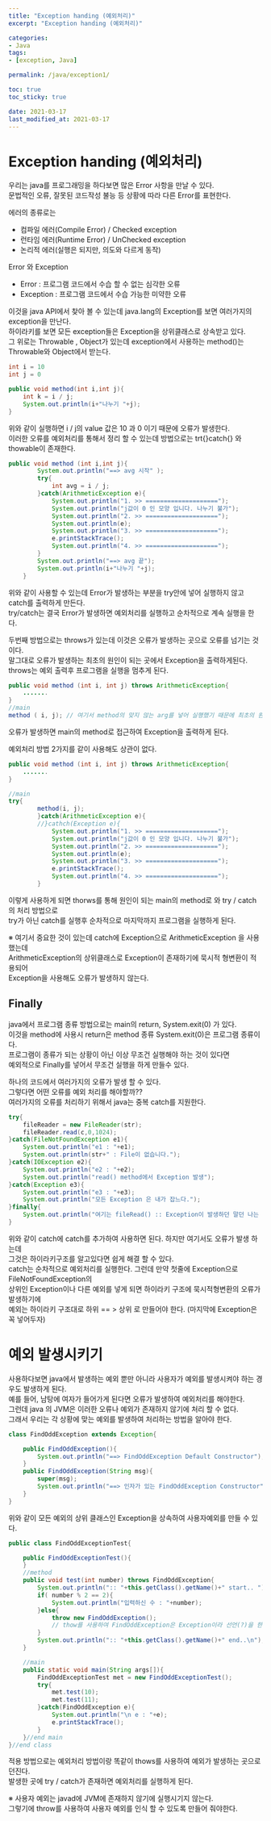 ```yaml
---
title: "Exception handing (예외처리)"
excerpt: "Exception handing (예외처리)"

categories:
- Java
tags:
- [exception, Java]

permalink: /java/exception1/

toc: true
toc_sticky: true

date: 2021-03-17
last_modified_at: 2021-03-17
---
```

# Exception handing (예외처리)

우리는 java를 프로그래밍을 하다보면 많은 Error 사항을 만날 수 있다.  
문법적인 오류, 잘못된 코드작성 불능 등 상황에 따라 다른 Error를 표현한다.

에러의 종류로는

- 컴파일 에러(Compile Error) / Checked exception
- 런타임 에러(Runtime Error) / UnChecked exception
- 논리적 에러(실행은 되지만, 의도와 다르게 동작)

Error 와 Exception

- Error : 프로그램 코드에서 수습 할 수 없는 심각한 오류
- Exception : 프로그램 코드에서 수습 가능한 미약한 오류

이것을 java API에서 찾아 볼 수 있는데 java.lang의 Exception를 보면 여러가지의 exception을 만난다.  
하이라키를 보면 모든 exception들은 Exception을 상위클래스로 상속받고 있다.  
그 위로는 Throwable , Object가 있는데 exception에서 사용하는 method()는  
Throwable와 Object에서 받는다.

```java
int i = 10
int j = 0

public void method(int i,int j){
    int k = i / j;
    System.out.println(i+"나누기 "+j);
}
```

위와 같이 실행하면 i / j의 value 값은 10 과 0 이기 때문에 오류가 발생한다.  
이러한 오류를 예외처리를 통해서 정리 할 수 있는데 방법으로는 trt{}catch{} 와 thowable이 존재한다.

```java
public void method (int i,int j){
		System.out.println("==> avg 시작" );
		try{
			int avg = i / j;
		}catch(ArithmeticException e){
			System.out.println("1. >> ====================");
			System.out.println("j값이 0 인 모양 입니다. 나누기 불가");
			System.out.println("2. >> ====================");
			System.out.println(e);
			System.out.println("3. >> ====================");
			e.printStackTrace();
			System.out.println("4. >> ====================");
		}
		System.out.println("==> avg 끝");
		System.out.println(i+"나누기 "+j);
	}
```

위와 같이 사용할 수 있는데 Error가 발생하는 부분을 try안에 넣어 실행하지 않고 catch를 출력하게 만든다.  
try/catch는 결국 Error가 발생하면 예외처리를 실행하고 순차적으로 계속 실행을 한다.

두번째 방법으로는 throws가 있는데 이것은 오류가 발생하는 곳으로 오류를 넘기는 것이다.  
말그대로 오류가 발생하는 최초의 원인이 되는 곳에서 Exception을 출력하게된다.  
throws는 예외 출력후 프로그램을 실행을 멈추게 된다.

```java
public void method (int i, int j) throws ArithmeticException{
    .......
}
//main
method ( i, j); // 여기서 method의 맞지 않는 arg를 넣어 실행했기 때문에 최초의 원인
```

오류가 발생하면 main의 method로 접근하여 Exception을 출력하게 된다.

예외처리 방법 2가지를 같이 사용해도 상관이 없다.

```java
public void method (int i, int j) throws ArithmeticException{
    .......
}

//main
try{
    	method(i, j);
        }catch(ArithmeticException e){
        //}cathch(Exception e){
        	System.out.println("1. >> ====================");
            System.out.println("j값이 0 인 모양 입니다. 나누기 불가");
            System.out.println("2. >> ====================");
	        System.out.println(e);
        	System.out.println("3. >> ====================");
            e.printStackTrace();
        	System.out.println("4. >> ====================");
        }
```

이렇게 사용하게 되면 thorws를 통해 원인이 되는 main의 method로 와 try / catch 의 처리 방법으로  
try가 아닌 catch를 실행후 순차적으로 마지막까지 프로그램을 실행하게 된다.

※ 여기서 중요한 것이 있는데 catch에 Exception으로 ArithmeticException 을 사용 했는데  
ArithmeticException의 상위클래스로 Exception이 존재하기에 묵시적 형변환이 적용되어  
Exception을 사용해도 오류가 발생하지 않는다.

## Finally

java에서 프로그램 종류 방법으로는 main의 return, System.exit(0) 가 있다.  
이것을 method에 사용시 return은 method 종류 System.exit(0)은 프로그램 종류이다.  
프로그램이 종류가 되는 상황이 아닌 이상 무조건 실행해야 하는 것이 있다면  
예외적으로 Finally를 넣어서 무조건 실행을 하게 만들수 있다.

하나의 코드에서 여러가지의 오류가 발생 할 수 있다.  
그렇다면 어떤 오류를 예외 처리를 해야할까??  
여러가지의 오류를 처리하기 위해서 java는 중복 catch를 지원한다.

```java
try{
    fileReader = new FileReader(str);
    fileReader.read(c,0,1024);
}catch(FileNotFoundException e1){
    System.out.println("e1 : "+e1);
    System.out.println(str+" : File이 없습니다.");
}catch(IOException e2){
    System.out.println("e2 : "+e2);
    System.out.println("read() method에서 Exception 발생");
}catch(Exception e3){
    System.out.println("e3 : "+e3);
    System.out.println("모든 Exception 은 내가 잡느다.");
}finally{
    System.out.println("여기는 fileRead() :: Exception이 발생하던 말던 나는 실행");
}
```

위와 같이 catch에 catch를 추가하여 사용하면 된다. 하지만 여기서도 오류가 발생 하는데  
그것은 하이라키구조를 알고있다면 쉽게 해결 할 수 있다.  
catch는 순차적으로 예외처리를 실행한다. 그런데 만약 첫줄에 Exception으로 FileNotFoundException의  
상위인 Exception이나 다른 예외를 넣게 되면 하이라키 구조에 묵시적형변환의 오류가 발생하기에  
예외는 하이라키 구조대로 하위 == > 상위 로 만들어야 한다. (마지막에 Exception은 꼭 넣어두자)

# 예외 발생시키기

사용하다보면 java에서 발생하는 예외 뿐만 아니라 사용자가 예외를 발생시켜야 하는 경우도 발생하게 된다.  
예를 들어, 남탕에 여자가 들어가게 된다면 오류가 발생하여 예외처리를 해야한다.  
그런데 java 의 JVM은 이러한 오류나 예외가 존재하지 않기에 처리 할 수 없다.  
그래서 우리는 각 상황에 맞는 예외를 발생하여 처리하는 방법을 알아야 한다.

```java
class FindOddException extends Exception{

	public FindOddException(){
		System.out.println("==> FindOddException Default Constructor");
	}
	public FindOddException(String msg){
		super(msg);
		System.out.println("==> 인자가 있는 FindOddException Constructor");
	}
}
```

위와 같이 모든 예외의 상위 클래스인 Exception을 상속하여 사용자예외를 만들 수 있다.

```java
public class FindOddExceptionTest{

	public FindOddExceptionTest(){
	}
    //method
	public void test(int number) throws FindOddException{
		System.out.println(":: "+this.getClass().getName()+" start.. ");
		if( number % 2 == 2){
			System.out.println("입력하신 수 : "+number);
		}else{
			throw new FindOddException();
			// thow를 사용하여 FindOddException은 Exception이라 선언(?)을 한다.
		}
		System.out.println(":: "+this.getClass().getName()+" end..\n");
	}

    //main
	public static void main(String args[]){
		FindOddExceptionTest met = new FindOddExceptionTest();
		try{
			met.test(10);
			met.test(11);
		}catch(FindOddException e){
			System.out.println("\n e : "+e);
			e.printStackTrace();
		}
	}//end main
}//end class
```

적용 방법으로는 예외처리 방법이랑 똑같이 thows를 사용하여 예외가 발생하는 곳으로 던진다.  
발생한 곳에 try / catch가 존재하면 예외처리를 실행하게 된다.

※ 사용자 예외는 javad에 JVM에 존재하지 않기에 실행시기지 않는다.  
 그렇기에 throw를 사용하여 사용자 예외를 인식 할 수 있도록 만들어 줘야한다.
